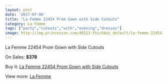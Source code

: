 ```yaml
---
layout: post
date: '2017-07-06'
title: "La Femme 22454 Prom Gown with Side Cutouts"
category: La Femme
tags: ["party","cutouts","with","evening","dresses"]
image: http://img.princessan.com/46523-thickbox_default/la-femme-22454-prom-gown-with-side-cutouts.jpg
---
```

La Femme 22454 Prom Gown with Side Cutouts

On Sales: **$378**
<a href="https://www.princessan.com/en/la-femme/21282-la-femme-22454-prom-gown-with-side-cutouts.html"><amp-img layout="responsive" width="600" height="600" src="//img.princessan.com/46523-thickbox_default/la-femme-22454-prom-gown-with-side-cutouts.jpg" alt="La Femme 22454 Prom Gown with Side Cutouts 0" /></a>
<a href="https://www.princessan.com/en/la-femme/21282-la-femme-22454-prom-gown-with-side-cutouts.html"><amp-img layout="responsive" width="600" height="600" src="//img.princessan.com/46527-thickbox_default/la-femme-22454-prom-gown-with-side-cutouts.jpg" alt="La Femme 22454 Prom Gown with Side Cutouts 1" /></a>
<a href="https://www.princessan.com/en/la-femme/21282-la-femme-22454-prom-gown-with-side-cutouts.html"><amp-img layout="responsive" width="600" height="600" src="//img.princessan.com/46526-thickbox_default/la-femme-22454-prom-gown-with-side-cutouts.jpg" alt="La Femme 22454 Prom Gown with Side Cutouts 2" /></a>
<a href="https://www.princessan.com/en/la-femme/21282-la-femme-22454-prom-gown-with-side-cutouts.html"><amp-img layout="responsive" width="600" height="600" src="//img.princessan.com/46525-thickbox_default/la-femme-22454-prom-gown-with-side-cutouts.jpg" alt="La Femme 22454 Prom Gown with Side Cutouts 3" /></a>
<a href="https://www.princessan.com/en/la-femme/21282-la-femme-22454-prom-gown-with-side-cutouts.html"><amp-img layout="responsive" width="600" height="600" src="//img.princessan.com/46524-thickbox_default/la-femme-22454-prom-gown-with-side-cutouts.jpg" alt="La Femme 22454 Prom Gown with Side Cutouts 4" /></a>

Buy it: [La Femme 22454 Prom Gown with Side Cutouts](https://www.princessan.com/en/la-femme/21282-la-femme-22454-prom-gown-with-side-cutouts.html "La Femme 22454 Prom Gown with Side Cutouts")

View more: [La Femme](https://www.princessan.com/en/28-la-femme "La Femme")